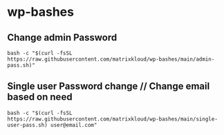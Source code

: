 # wp-bashes

## Change admin Password
```bash -c "$(curl -fsSL https://raw.githubusercontent.com/matrixkloud/wp-bashes/main/admin-pass.sh)"```

## Single user Password change  // Change email based on need
```bash -c "$(curl -fsSL https://raw.githubusercontent.com/matrixkloud/wp-bashes/main/single-user-pass.sh) user@email.com"```

